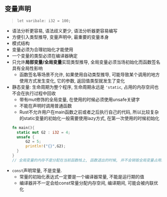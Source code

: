 ## 变量声明
> `let varibale: i32 = 100;`
- 语法分析更容易, 语法歧义更少, 语法分析器更容易编写
- 方便引入类型推导, 变量声明中, 最重要的变量本身
- 模式结构
- 变量必须为合理初始化才能使用
- 一个变量的类型必须在编译器确定
- 只允许**局部变量/全局变量**实现类型推导, 全局变量必须当场初始化而函数签名具有全局性影响
  - 函数签名等场景不允许, 如果使用自动类型推导, 可能导致某个调用的地方使用方式发生变化, 它的参数, 返回值类型就发生了变化
- 静态变量: 生命周期为整个程序, 生命周期永远是 `'static`, 占用的内存空间也不会在执行过程中回收
  - 带有mut修饰的全局变量, 在使用的时候必须使用unsafe关键字
  - 不能在声明时调用普通函数
  - Rust不允许用户在main函数之前或者之后执行自己的代码, 所以比较复杂的static变量的初始化一般需要使用lazy方式, 在第一次使用的时候初始化
  ```rust
  fn main(){
    static mut G2 : i32 = 4;
    unsafe {
        G2 = 5;
        println!("{}",G2);
    }
  }
  // 全局变量的内存不是分配在当前函数栈上, 函数退出的时候, 并不会销毁全局变量占用的内存空间, 程序退出才会回收
  ```
- `const`声明常量, 不是变量.
  - 常量的初始化表达式一定要是一个编译器常量, 不能是运行期的值
  - 编译器并不一定会给const常量分配内存空间, 编译期间, 可能会被内联优化